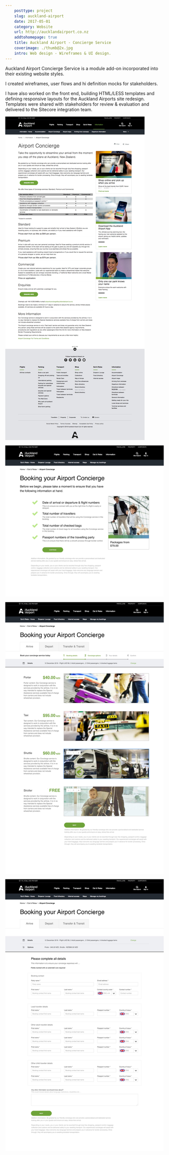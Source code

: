 ```yaml
---  
    posttype: project
    slug: auckland-airport
    date: 2017-05-01
    category: Website
    url: http://aucklandairport.co.nz   
    addtohomepage: true
    title: Auckland Airport - Concierge Service
    coverimage: ./thumb@2x.jpg
    intro: Web design - Wireframes & UI design.
---
```


<div class="description">

Auckland Airport Concierge Service is a module add-on incorporated into their existing website styles.

I created wireframes, user flows and hi definition mocks for stakeholders.

I have also worked on the front end, building HTML/LESS templates and defining responsive layouts for the Auckland Airports site redesign. Templates were shared with stakeholders for review & evaluation and delivered to the Sitecore integration team.

</div>

<div class="images">

![Auckland Airport - Home page](./home@2x.jpg "Auckland Airport - Home page")

![Auckland Airport - Checklist](./check@2x.jpg "Auckland Airport - Checklist")

![Auckland Airport - Step 2](./step2@2x.jpg "Auckland Airport - Step 2")

![Auckland Airport - Step 2](./step3@2x.jpg "Auckland Airport - Step 2")

</div>